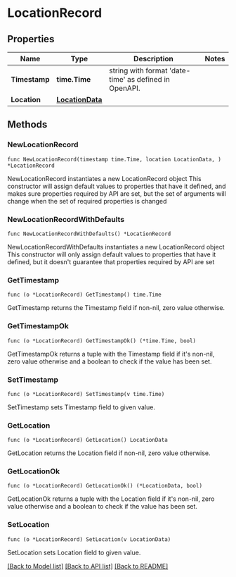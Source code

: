 # LocationRecord

## Properties

Name | Type | Description | Notes
------------ | ------------- | ------------- | -------------
**Timestamp** | **time.Time** | string with format &#39;date-time&#39; as defined in OpenAPI. | 
**Location** | [**LocationData**](LocationData.md) |  | 

## Methods

### NewLocationRecord

`func NewLocationRecord(timestamp time.Time, location LocationData, ) *LocationRecord`

NewLocationRecord instantiates a new LocationRecord object
This constructor will assign default values to properties that have it defined,
and makes sure properties required by API are set, but the set of arguments
will change when the set of required properties is changed

### NewLocationRecordWithDefaults

`func NewLocationRecordWithDefaults() *LocationRecord`

NewLocationRecordWithDefaults instantiates a new LocationRecord object
This constructor will only assign default values to properties that have it defined,
but it doesn't guarantee that properties required by API are set

### GetTimestamp

`func (o *LocationRecord) GetTimestamp() time.Time`

GetTimestamp returns the Timestamp field if non-nil, zero value otherwise.

### GetTimestampOk

`func (o *LocationRecord) GetTimestampOk() (*time.Time, bool)`

GetTimestampOk returns a tuple with the Timestamp field if it's non-nil, zero value otherwise
and a boolean to check if the value has been set.

### SetTimestamp

`func (o *LocationRecord) SetTimestamp(v time.Time)`

SetTimestamp sets Timestamp field to given value.


### GetLocation

`func (o *LocationRecord) GetLocation() LocationData`

GetLocation returns the Location field if non-nil, zero value otherwise.

### GetLocationOk

`func (o *LocationRecord) GetLocationOk() (*LocationData, bool)`

GetLocationOk returns a tuple with the Location field if it's non-nil, zero value otherwise
and a boolean to check if the value has been set.

### SetLocation

`func (o *LocationRecord) SetLocation(v LocationData)`

SetLocation sets Location field to given value.



[[Back to Model list]](../README.md#documentation-for-models) [[Back to API list]](../README.md#documentation-for-api-endpoints) [[Back to README]](../README.md)


